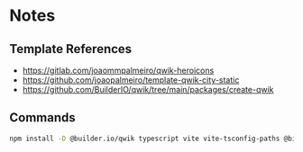 # Notes

## Template References

- https://gitlab.com/joaommpalmeiro/qwik-heroicons
- https://github.com/joaopalmeiro/template-qwik-city-static
- https://github.com/BuilderIO/qwik/tree/main/packages/create-qwik

## Commands

```bash
npm install -D @builder.io/qwik typescript vite vite-tsconfig-paths @biomejs/biome sort-package-json npm-run-all2 check-engine type-fest rimraf
```

